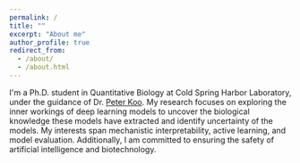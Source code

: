 ```yaml
---
permalink: /
title: ""
excerpt: "About me"
author_profile: true
redirect_from:
  - /about/
  - /about.html
---
```


I'm a Ph.D. student in Quantitative Biology at Cold Spring Harbor Laboratory, under the guidance of Dr. [Peter Koo](https://koolab.cshl.edu/). My research focuses on exploring the inner workings of deep learning models to uncover the biological knowledge these models have extracted and identify uncertainty of the models. My interests span mechanistic interpretability, active learning, and model evaluation. Additionally, I am committed to ensuring the safety of artificial intelligence and biotechnology.
